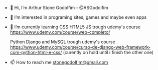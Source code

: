 - 👋 Hi, I’m Arthur Stone Godolfim - @ASGodolfim

- 👀 I’m interested in programing sites, games and maybe even apps

- 🌱 I’m currently learning 
  CSS
  HTML5
  JS
  trough udemy's course https://www.udemy.com/course/web-completo/ 
  
  Python
  Django
  and MySQL
  trough udemy's course https://www.udemy.com/course/curso-de-django-web-framework-com-python-html-e-css/ 
  (curently on hold until i finish the other one)
  
- 📫 How to reach me stonegodolfim@gmail.com
